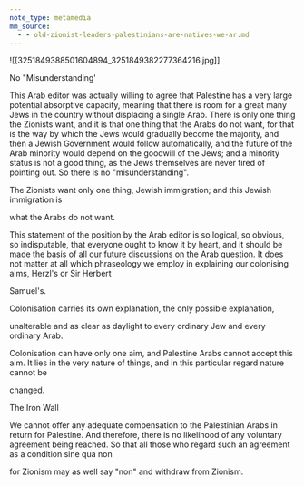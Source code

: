 ```yaml
---
note_type: metamedia
mm_source:
  - - old-zionist-leaders-palestinians-are-natives-we-ar.md
---
```


![[3251849388501604894_3251849382277364216.jpg]]

No "Misunderstanding'

This Arab editor was actually willing to agree that Palestine has a very large
potential absorptive capacity, meaning that there is room for a great many Jews in the
country without displacing a single Arab. There is only one thing the Zionists want,
and it is that one thing that the Arabs do not want, for that is the way by which the
Jews would gradually become the majority, and then a Jewish Government would
follow automatically, and the future of the Arab minority would depend on the
goodwill of the Jews; and a minority status is not a good thing, as the Jews themselves
are never tired of pointing out. So there is no "misunderstanding".

The Zionists want only one thing, Jewish immigration; and this Jewish immigration is

what the Arabs do not want.

This statement of the position by the Arab editor is so logical, so obvious, so
indisputable, that everyone ought to know it by heart, and it should be made the basis
of all our future discussions on the Arab question. It does not matter at all which
phraseology we employ in explaining our colonising aims, Herzl's or Sir Herbert

Samuel's.

Colonisation carries its own explanation, the only possible explanation,

unalterable and as clear as daylight to every ordinary Jew and every ordinary Arab.

Colonisation can have only one aim, and Palestine Arabs cannot accept this aim. It
lies in the very nature of things, and in this particular regard nature cannot be

changed.

The Iron Wall

We cannot offer any adequate compensation to the Palestinian Arabs in return
for Palestine. And therefore, there is no likelihood of any voluntary agreement being
reached. So that all those who regard such an agreement as a condition sine qua non

for Zionism may as well say "non" and withdraw from Zionism.

